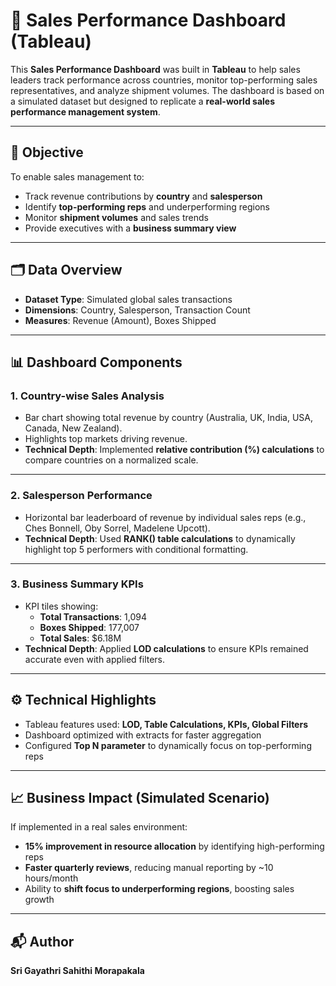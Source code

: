 # 💼 Sales Performance Dashboard (Tableau)

This **Sales Performance Dashboard** was built in **Tableau** to help sales leaders track performance across countries, monitor top-performing sales representatives, and analyze shipment volumes. The dashboard is based on a simulated dataset but designed to replicate a **real-world sales performance management system**.

---

## 🎯 Objective
To enable sales management to:
- Track revenue contributions by **country** and **salesperson**
- Identify **top-performing reps** and underperforming regions
- Monitor **shipment volumes** and sales trends
- Provide executives with a **business summary view**

---

## 🗂️ Data Overview
- **Dataset Type**: Simulated global sales transactions  
- **Dimensions**: Country, Salesperson, Transaction Count  
- **Measures**: Revenue (Amount), Boxes Shipped  

---

## 📊 Dashboard Components

### 1. **Country-wise Sales Analysis**
- Bar chart showing total revenue by country (Australia, UK, India, USA, Canada, New Zealand).  
- Highlights top markets driving revenue.  
- **Technical Depth**: Implemented **relative contribution (%) calculations** to compare countries on a normalized scale.

---

### 2. **Salesperson Performance**
- Horizontal bar leaderboard of revenue by individual sales reps (e.g., Ches Bonnell, Oby Sorrel, Madelene Upcott).  
- **Technical Depth**: Used **RANK() table calculations** to dynamically highlight top 5 performers with conditional formatting.

---

### 3. **Business Summary KPIs**
- KPI tiles showing:  
  - **Total Transactions**: 1,094  
  - **Boxes Shipped**: 177,007  
  - **Total Sales**: $6.18M  
- **Technical Depth**: Applied **LOD calculations** to ensure KPIs remained accurate even with applied filters.

---

## ⚙️ Technical Highlights
- Tableau features used: **LOD, Table Calculations, KPIs, Global Filters**  
- Dashboard optimized with extracts for faster aggregation  
- Configured **Top N parameter** to dynamically focus on top-performing reps  

---

## 📈 Business Impact (Simulated Scenario)
If implemented in a real sales environment:  
- **15% improvement in resource allocation** by identifying high-performing reps  
- **Faster quarterly reviews**, reducing manual reporting by ~10 hours/month  
- Ability to **shift focus to underperforming regions**, boosting sales growth  

---

## 📬 Author
**Sri Gayathri Sahithi Morapakala** 
